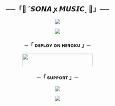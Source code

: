 <h2 align="center">
    ──「🖤 ˹𝙎𝙊𝙉𝘼 ꭙ 𝙈𝙐𝙎𝙄𝘾˼ 🖤」──
</h2>

<p align="center">
  <img src="https://graph.org/file/1f98bcb1bb04c1fde9008.jpg">
</p>



<p align="center">
  <img src="https://telegra.ph/file/36be820a8775f0bfc773e.jpg">
</p>

<h3 align="center">
    ─「 ᴅᴇᴩʟᴏʏ ᴏɴ ʜᴇʀᴏᴋᴜ 」─
</h3>

<p align="center"><a href="https://dashboard.heroku.com/new?template=https://github.com/TOXICOP638/MYMMUSIC"> <img src="https://img.shields.io/badge/Deploy%20On%20Heroku-black?style=for-the-badge&logo=heroku" width="220" height="38.45"/></a></p>


<h3 align="center">
    ─「 sᴜᴩᴩᴏʀᴛ 」─
</h3>

<p align="center">
<a href="https://telegram.me/DOSTO_KI_M3HFIL"><img src="https://img.shields.io/badge/-Support%20Group-blue.svg?style=for-the-badge&logo=Telegram"></a>
</p>

<p align="center">
<a href="https://telegram.me/™°‌ ˹𝙎𝙊𝙉𝘼 ꭙ 𝙈𝙐𝙎𝙄𝘾˼"><img src="https://img.shields.io/badge/-Support%20Channel-blue.svg?style=for-the-badge&logo=Telegram"></a>
</p>
</b>
